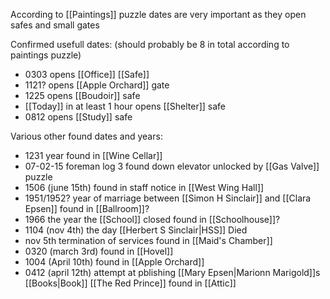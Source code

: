 According to [[Paintings]] puzzle dates are very important as they open safes and small gates

Confirmed usefull dates: (should probably be 8 in total according to paintings puzzle)
- 0303 opens [[Office]] [[Safe]]
- 1121? opens [[Apple Orchard]] gate
- 1225 opens [[Boudoir]] safe
- [[Today]] in at least 1 hour opens [[Shelter]] safe
- 0812 opens [[Study]] safe

Various other found dates and years:
- 1231 year found in [[Wine Cellar]]
- 07-02-15 foreman log 3 found down elevator unlocked by [[Gas Valve]] puzzle
- 1506 (june 15th) found in staff notice in [[West Wing Hall]]
- 1951/1952? year of marriage between [[Simon H Sinclair]] and [[Clara Epsen]] found in [[Ballroom]]? 
- 1966 the year the [[School]] closed found in [[Schoolhouse]]?
- 1104 (nov 4th) the day [[Herbert S Sinclair|HSS]] Died
- nov 5th termination of services found in [[Maid's Chamber]]
- 0320 (march 3rd) found in [[Hovel]]
- 1004 (April 10th) found in [[Apple Orchard]]
- 0412 (april 12th) attempt at pblishing [[Mary Epsen|Marionn Marigold]]s [[Books|Book]] [[The Red Prince]] found in [[Attic]]